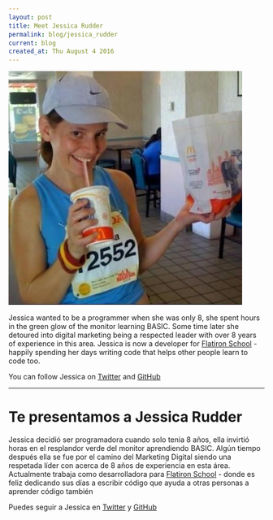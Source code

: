 ```yaml
---
layout: post
title: Meet Jessica Rudder
permalink: blog/jessica_rudder
current: blog
created_at: Thu August 4 2016
---
```


![Jessica Rudder](/img/speakers/jessica.jpg)

Jessica wanted to be a programmer when she was only 8, she spent hours in the green glow of the monitor learning BASIC.
Some time later she detoured into digital marketing being a respected leader with over 8 years of experience in this area.
Jessica is now a developer for [Flatiron School][FS] - happily spending her days writing code that helps other people learn to code too.

You can follow Jessica on [Twitter][TW] and [GitHub][GH]

* * *

# Te presentamos a Jessica Rudder

Jessica decidió ser programadora cuando solo tenia 8 años, ella invirtió horas en el resplandor verde del monitor aprendiendo BASIC.
Algún tiempo después ella se fue por el camino del Marketing Digital siendo una respetada líder con acerca de 8 años de experiencia en esta área.
Actualmente trabaja como desarrolladora para [Flatiron School][FS] - donde es feliz dedicando sus días a escribir código que ayuda a otras personas a aprender código también

Puedes seguir a Jessica en [Twitter][TW] y [GitHub][GH]

[gh]: https://github.com/jessrudder
[tw]: https://twitter.com/jessrudder
[fs]: https://flatironschool.com
